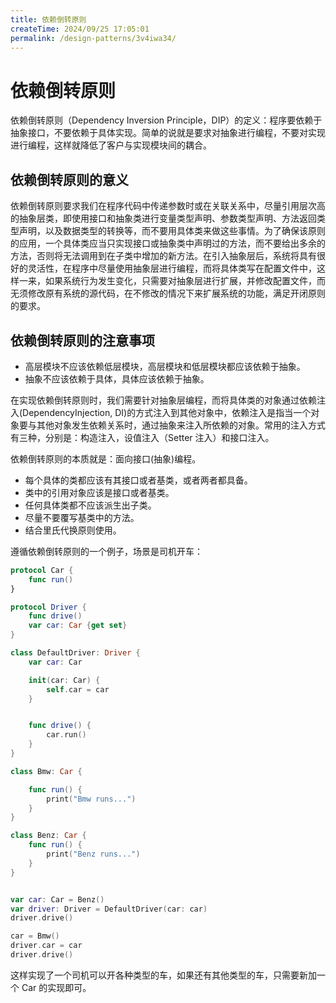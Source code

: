 ```yaml
---
title: 依赖倒转原则
createTime: 2024/09/25 17:05:01
permalink: /design-patterns/3v4iwa34/
---
```

# 依赖倒转原则

依赖倒转原则（Dependency Inversion Principle，DIP）的定义：程序要依赖于抽象接口，不要依赖于具体实现。简单的说就是要求对抽象进行编程，不要对实现进行编程，这样就降低了客户与实现模块间的耦合。

## 依赖倒转原则的意义

依赖倒转原则要求我们在程序代码中传递参数时或在关联关系中，尽量引用层次高的抽象层类，即使用接口和抽象类进行变量类型声明、参数类型声明、方法返回类型声明，以及数据类型的转换等，而不要用具体类来做这些事情。为了确保该原则的应用，一个具体类应当只实现接口或抽象类中声明过的方法，而不要给出多余的方法，否则将无法调用到在子类中增加的新方法。在引入抽象层后，系统将具有很好的灵活性，在程序中尽量使用抽象层进行编程，而将具体类写在配置文件中，这样一来，如果系统行为发生变化，只需要对抽象层进行扩展，并修改配置文件，而无须修改原有系统的源代码，在不修改的情况下来扩展系统的功能，满足开闭原则的要求。

## 依赖倒转原则的注意事项

- 高层模块不应该依赖低层模块，高层模块和低层模块都应该依赖于抽象。
- 抽象不应该依赖于具体，具体应该依赖于抽象。

在实现依赖倒转原则时，我们需要针对抽象层编程，而将具体类的对象通过依赖注入(DependencyInjection, DI)的方式注入到其他对象中，依赖注入是指当一个对象要与其他对象发生依赖关系时，通过抽象来注入所依赖的对象。常用的注入方式有三种，分别是：构造注入，设值注入（Setter 注入）和接口注入。

依赖倒转原则的本质就是：面向接口(抽象)编程。

- 每个具体的类都应该有其接口或者基类，或者两者都具备。
- 类中的引用对象应该是接口或者基类。
- 任何具体类都不应该派生出子类。
- 尽量不要覆写基类中的方法。
- 结合里氏代换原则使用。

遵循依赖倒转原则的一个例子，场景是司机开车：

```swift
protocol Car {
    func run()
}

protocol Driver {
    func drive()
    var car: Car {get set}
}

class DefaultDriver: Driver {
    var car: Car

    init(car: Car) {
        self.car = car
    }


    func drive() {
        car.run()
    }
}

class Bmw: Car {

    func run() {
        print("Bmw runs...")
    }
}

class Benz: Car {
    func run() {
        print("Benz runs...")
    }
}


var car: Car = Benz()
var driver: Driver = DefaultDriver(car: car)
driver.drive()

car = Bmw()
driver.car = car
driver.drive()
```

这样实现了一个司机可以开各种类型的车，如果还有其他类型的车，只需要新加一个 Car 的实现即可。
